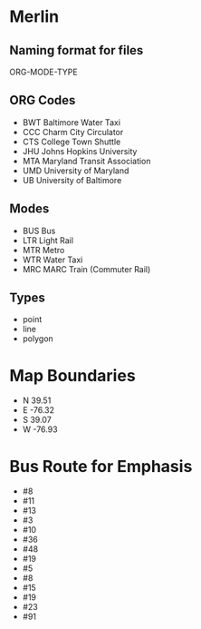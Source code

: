 Merlin
========

## Naming format for files

ORG-MODE-TYPE

## ORG Codes

- BWT Baltimore Water Taxi
- CCC Charm City Circulator
- CTS College Town Shuttle
- JHU Johns Hopkins University
- MTA Maryland Transit Association
- UMD University of Maryland 
- UB  University of Baltimore

## Modes

- BUS Bus
- LTR Light Rail
- MTR Metro
- WTR Water Taxi
- MRC MARC Train (Commuter Rail)

## Types

- point
- line
- polygon

# Map Boundaries

- N 39.51
- E -76.32
- S 39.07
- W -76.93

# Bus Route for Emphasis

- \#8
- \#11
- \#13
- \#3
- \#10
- \#36
- \#48
- \#19
- \#5
- \#8
- \#15
- \#19
- \#23
- \#91